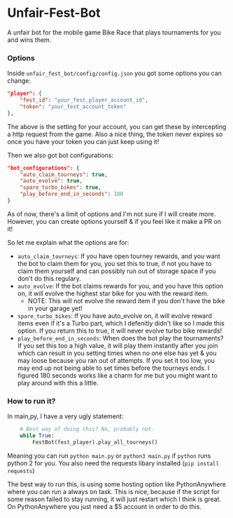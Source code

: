 # Unfair-Fest-Bot
A unfair bot for the mobile game Bike Race that plays tournaments for you and wins them.

### Options
Inside ```unfair_fest_bot/config/config.json``` you got some options you can change:

```json
"player": {
	"fest_id": "your_fest_player_account_id",
	"token": "your_fest_account_token"
},
```
The above is the setting for your account, you can get these by intercepting a http request from the game.
Also a nice thing, the token never expires so once you have your token you can just keep using it!

Then we also got bot configurations:
```json
"bot_configurations": {
	"auto_claim_tourneys": true,
	"auto_evolve": true,
	"spare_turbo_bikes": true,
	"play_before_end_in_seconds": 180
}
```
As of now, there's a limit of options and I'm not sure if I will create more.
However, you can create options yourself & if you feel like it make a PR on it!

So let me explain what the options are for:
- ```auto_claim_tourneys```: If you have open tourney rewards, and you want the bot to claim them for you, you set this to true, if not you have to claim them yourself and can possibly run out of storage space if you don't do this regulary.
- ```auto_evolve```: If the bot claims rewards for you, and you have this option on, it will evolve the highest star bike for you with the reward item. 
    - NOTE: This will not evolve the reward item if you don't have the bike in your garage yet!
- ```spare_turbo_bikes```: If you have auto_evolve on, it will evolve reward items even if it's a Turbo part, which I defenitly didn't like so I made this option. If you return this to true, it will never evolve turbo bike rewards!
- ```play_before_end_in_seconds```: When does the bot play the tournaments? If you set this too a high value, it will play them instantly after you join which can result in you setting times when no one else has yet & you may loose because you ran out of attempts. If you set it too low, you may end up not being able to set times before the tourneys ends. I figured 180 seconds works like a charm for me but you might want to play around with this a little.

### How to run it?
In main,py, I have a very ugly statement:
```python
    # Best way of doing this? No, probably not.
    while True:
        FestBot(fest_player).play_all_tourneys()
```

Meaning you can run ```python main.py``` or ```python3 main.py``` if ```python``` runs python 2 for you.
You also need the requests libary installed (```pip install requests```)

The best way to run this, is using some hosting option like PythonAnywhere where you can run a always on task.
This is nice, because if the script for some reason failed to stay running, it will just restart which I think is great.
On PythonAnywhere you just need a $5 account in order to do this.